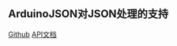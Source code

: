 ## ArduinoJSON对JSON处理的支持
[Github](https://github.com/bblanchon/ArduinoJson)
[API文档](https://arduinojson.org/?utm_source=github&utm_medium=readme)